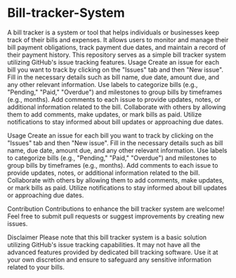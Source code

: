 # Bill-tracker-System
A bill tracker is a system or tool that helps individuals or businesses keep track of their bills and expenses.
It allows users to monitor and manage their bill payment obligations, track payment due dates, and maintain a record of their payment history.
This repository serves as a simple bill tracker system utilizing GitHub's issue tracking features.
Usage
Create an issue for each bill you want to track by clicking on the "Issues" tab and then "New issue".
Fill in the necessary details such as bill name, due date, amount due, and any other relevant information.
Use labels to categorize bills (e.g., "Pending," "Paid," "Overdue") and milestones to group bills by timeframes (e.g., months).
Add comments to each issue to provide updates, notes, or additional information related to the bill.
Collaborate with others by allowing them to add comments, make updates, or mark bills as paid.
Utilize notifications to stay informed about bill updates or approaching due dates.


Usage
Create an issue for each bill you want to track by clicking on the "Issues" tab and then "New issue".
Fill in the necessary details such as bill name, due date, amount due, and any other relevant information.
Use labels to categorize bills (e.g., "Pending," "Paid," "Overdue") and milestones to group bills by timeframes (e.g., months).
Add comments to each issue to provide updates, notes, or additional information related to the bill.
Collaborate with others by allowing them to add comments, make updates, or mark bills as paid.
Utilize notifications to stay informed about bill updates or approaching due dates.

Contribution
Contributions to enhance the bill tracker system are welcome! Feel free to submit pull requests or suggest improvements by creating new issues.

Disclaimer
Please note that this bill tracker system is a basic solution utilizing GitHub's issue tracking capabilities.
It may not have all the advanced features provided by dedicated bill tracking software. 
Use it at your own discretion and ensure to safeguard any sensitive information related to your bills.
